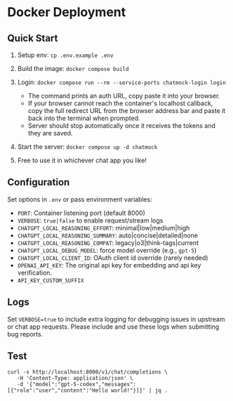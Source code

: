 # Docker Deployment

## Quick Start
1) Setup env:
   `cp .env.example .env`

2) Build the image:
   `docker compose build`

3) Login:
   `docker compose run --rm --service-ports chatmock-login login`
   - The command prints an auth URL, copy paste it into your browser.
   - If your browser cannot reach the container's localhost callback, copy the full redirect URL from the browser address bar and paste it back into the terminal when prompted.
   - Server should stop automatically once it receives the tokens and they are saved.

4) Start the server:
   `docker compose up -d chatmock`

5) Free to use it in whichever chat app you like!

## Configuration
Set options in `.env` or pass environment variables:
- `PORT`: Container listening port (default 8000)
- `VERBOSE`: `true|false` to enable request/stream logs
- `CHATGPT_LOCAL_REASONING_EFFORT`: minimal|low|medium|high
- `CHATGPT_LOCAL_REASONING_SUMMARY`: auto|concise|detailed|none
- `CHATGPT_LOCAL_REASONING_COMPAT`: legacy|o3|think-tags|current
- `CHATGPT_LOCAL_DEBUG_MODEL`: force model override (e.g., `gpt-5`)
- `CHATGPT_LOCAL_CLIENT_ID`: OAuth client id override (rarely needed)
- `OPENAI_API_KEY`: The original api key for embedding and api key verification.
- `API_KEY_CUSTOM_SUFFIX`

## Logs
Set `VERBOSE=true` to include extra logging for debugging issues in upstream or chat app requests. Please include and use these logs when submitting bug reports.

## Test

```
curl -s http://localhost:8000/v1/chat/completions \
   -H 'Content-Type: application/json' \
   -d '{"model":"gpt-5-codex","messages":[{"role":"user","content":"Hello world!"}]}' | jq .
```
